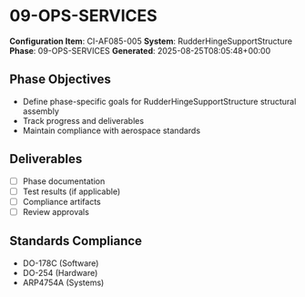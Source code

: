 # 09-OPS-SERVICES

**Configuration Item**: CI-AF085-005
**System**: RudderHingeSupportStructure
**Phase**: 09-OPS-SERVICES
**Generated**: 2025-08-25T08:05:48+00:00

## Phase Objectives
- Define phase-specific goals for RudderHingeSupportStructure structural assembly
- Track progress and deliverables
- Maintain compliance with aerospace standards

## Deliverables
- [ ] Phase documentation
- [ ] Test results (if applicable)
- [ ] Compliance artifacts
- [ ] Review approvals

## Standards Compliance
- DO-178C (Software)
- DO-254 (Hardware)
- ARP4754A (Systems)

